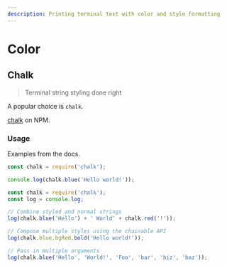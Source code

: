 ```yaml
---
description: Printing terminal text with color and style formatting
---
```

# Color


## Chalk
> Terminal string styling done right


A popular choice is `chalk`.

[chalk](https://www.npmjs.com/package/chalk) on NPM.

### Usage

Examples from the docs.

```javascript
const chalk = require('chalk');

console.log(chalk.blue('Hello world!'));
```

```javascript
const chalk = require('chalk');
const log = console.log;

// Combine styled and normal strings
log(chalk.blue('Hello') + ' World' + chalk.red('!'));

// Compose multiple styles using the chainable API
log(chalk.blue.bgRed.bold('Hello world!'));

// Pass in multiple arguments
log(chalk.blue('Hello', 'World!', 'Foo', 'bar', 'biz', 'baz'));
```
